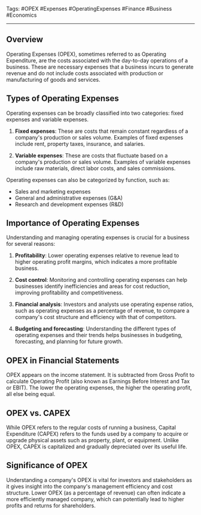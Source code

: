 Tags: #OPEX #Expenses #OperatingExpenses #Finance #Business #Economics

---

## Overview

Operating Expenses (OPEX), sometimes referred to as Operating Expenditure, are the costs associated with the day-to-day operations of a business. These are necessary expenses that a business incurs to generate revenue and do not include costs associated with production or manufacturing of goods and services.

## Types of Operating Expenses

Operating expenses can be broadly classified into two categories: fixed expenses and variable expenses.

1.  **Fixed expenses**: These are costs that remain constant regardless of a company's production or sales volume. Examples of fixed expenses include rent, property taxes, insurance, and salaries.
    
2.  **Variable expenses**: These are costs that fluctuate based on a company's production or sales volume. Examples of variable expenses include raw materials, direct labor costs, and sales commissions.
    

Operating expenses can also be categorized by function, such as:

-   Sales and marketing expenses
-   General and administrative expenses (G&A)
-   Research and development expenses (R&D)

## Importance of Operating Expenses

Understanding and managing operating expenses is crucial for a business for several reasons:

1.  **Profitability**: Lower operating expenses relative to revenue lead to higher operating profit margins, which indicates a more profitable business.
    
2.  **Cost control**: Monitoring and controlling operating expenses can help businesses identify inefficiencies and areas for cost reduction, improving profitability and competitiveness.
    
3.  **Financial analysis**: Investors and analysts use operating expense ratios, such as operating expenses as a percentage of revenue, to compare a company's cost structure and efficiency with that of competitors.
    
4.  **Budgeting and forecasting**: Understanding the different types of operating expenses and their trends helps businesses in budgeting, forecasting, and planning for future growth.
    

## OPEX in Financial Statements

OPEX appears on the income statement. It is subtracted from Gross Profit to calculate Operating Profit (also known as Earnings Before Interest and Tax or EBIT). The lower the operating expenses, the higher the operating profit, all else being equal.

## OPEX vs. CAPEX

While OPEX refers to the regular costs of running a business, Capital Expenditure (CAPEX) refers to the funds used by a company to acquire or upgrade physical assets such as property, plant, or equipment. Unlike OPEX, CAPEX is capitalized and gradually depreciated over its useful life.

## Significance of OPEX

Understanding a company's OPEX is vital for investors and stakeholders as it gives insight into the company's management efficiency and cost structure. Lower OPEX (as a percentage of revenue) can often indicate a more efficiently managed company, which can potentially lead to higher profits and returns for shareholders.